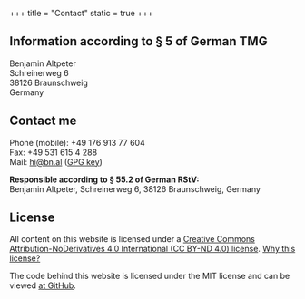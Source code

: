 +++
title = "Contact"
static = true
+++

## Information according to § 5 of German TMG

Benjamin Altpeter  
Schreinerweg 6  
38126 Braunschweig  
Germany

## Contact me

Phone (mobile): +49&nbsp;176&nbsp;913&nbsp;77&nbsp;604  
Fax: +49&nbsp;531&nbsp;615&nbsp;4&nbsp;288  
Mail: hi@bn.al ([GPG key](https://keybase.io/baltpeter))

**Responsible according to § 55.2 of German RStV:**  
Benjamin Altpeter, Schreinerweg 6, 38126 Braunschweig, Germany

## License

All content on this website is licensed under a [Creative Commons Attribution-NoDerivatives 4.0 International (CC BY-ND 4.0) license](https://creativecommons.org/licenses/by-nd/4.0/). [Why this license?](https://www.gnu.org/licenses/license-list.html#OpinionLicenses)

The code behind this website is licensed under the MIT license and can be viewed [at GitHub](https://github.com/baltpeter/benjamin-altpeter.de).
